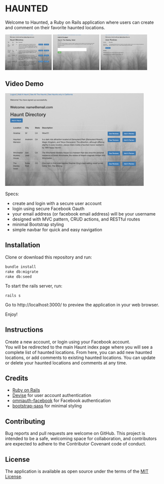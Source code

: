 # HAUNTED

Welcome to Haunted, a Ruby on Rails application where users can create and comment on their favorite haunted locations.

<img src="images/hauntedhome.png" width="30%"> <img src="images/hauntedcomment.png" width="30%"> <img src="images/hauntedreview.png" width="30%">

## Video Demo
<a href="https://youtu.be/GJw5ABpebXw"><img src="images/index.png" 
alt="Haunted" width="450" /></a>

Specs:
- create and login with a secure user account
- login using secure Facebook Oauth
- your email address (or facebook email address) will be your username
- designed with MVC pattern, CRUD actions, and RESTful routes
- minimal Bootstrap styling
- simple navbar for quick and easy navigation

## Installation

Clone or download this repository and run:

```
bundle install
rake db:migrate
rake db:seed
```

To start the rails server, run:
```
rails s
```
Go to http://localhost:3000/ to preview the application in your web browser.

Enjoy!

## Instructions

Create a new account, or login using your Facebook account.  
You will be redirected to the main Haunt index page where you will see a complete list of haunted locations.
From here, you can add new haunted locations, or add comments to existing haunted locations.
You can update or delete your haunted locations and comments at any time.

## Credits

- [Ruby on Rails](https://rubyonrails.org/)
- [Devise](https://github.com/plataformatec/devise/blob/master/README.md) for user account authentication
- [omniauth-facebook](https://github.com/mkdynamic/omniauth-facebook) for Facebook authentication
- [bootstrap-sass](https://github.com/twbs/bootstrap-sass) for minimal styling


## Contributing

Bug reports and pull requests are welcome on GitHub. This project is intended to be a safe, welcoming space for collaboration, and contributors are expected to adhere to the Contributor Covenant code of conduct.

## License

The application is available as open source under the terms of the [MIT License](https://github.com/SilverBright/Haunted-App/blob/add-license-1/LICENSE).
